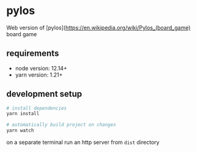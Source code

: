 # pylos

Web version of [pylos](https://en.wikipedia.org/wiki/Pylos_(board_game) board game

## requirements
* node version: 12.14+
* yarn version: 1.21+

## development setup

```sh
# install dependencies
yarn install

# automatically build project on changes
yarn watch
```

on a separate terminal run an http server from `dist` directory
